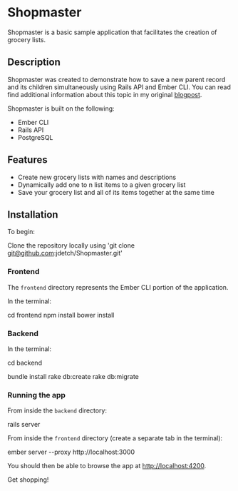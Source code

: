 # Shopmaster

Shopmaster is a basic sample application that facilitates the creation of grocery lists. 
 
## Description

Shopmaster was created to demonstrate how to save a new parent record and its children simultaneously using Rails API and Ember CLI. You can read find additional information about this topic in my original [blogpost](PLACEHOLDER).

Shopmaster is built on the following:

* Ember CLI
* Rails API
* PostgreSQL

## Features
 
* Create new grocery lists with names and descriptions
* Dynamically add one to n list items to a given grocery list
* Save your grocery list and all of its items together at the same time

## Installation

To begin:

Clone the repository locally using 'git clone git@github.com:jdetch/Shopmaster.git'

### Frontend

The `frontend` directory represents the Ember CLI portion of the application.

In the terminal:

  cd frontend
  npm install
  bower install 

### Backend

In the terminal:

  cd backend

  bundle install
  rake db:create
  rake db:migrate

### Running the app

From inside the `backend` directory:

  rails server

From inside the `frontend` directory (create a separate tab in the terminal):

  ember server --proxy http://localhost:3000 

You should then be able to browse the app at [http://localhost:4200](http://localhost:4200/).  

Get shopping!
